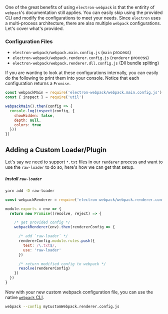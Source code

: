 One of the great benefits of using `electron-webpack` is that the entirity of `webpack`'s documentation still applies. You can easily skip using the provided CLI and modify the configurations to meet your needs. Since `electron` uses a multi-process architecture, there are also multiple `webpack` configurations. Let's cover what's provided.

### Configuration Files

* `electron-webpack/webpack.main.config.js` (`main` process)
* `electron-webpack/webpack.renderer.config.js` (`renderer` process)
* `electron-webpack/webpack.renderer.dll.config.js` (Dll bundle spliting)

If you are wanting to look at these configurations internally, you can easily do the following to print them into your console. Notice that each configuration returns a `Promise`.

```js
const webpackMain = require('electron-webpack/webpack.main.config.js')
const { inspect } = require('util')

webpackMain().then(config => {
  console.log(inspect(config, {
    showHidden: false,
    depth: null,
    colors: true
  }))
})
```

## Adding a Custom Loader/Plugin

Let's say we need to support `*.txt` files in our `renderer` process and want to use the `raw-loader` to do so, here's how we can get that setup.

##### Install `raw-loader`
```bash
yarn add -D raw-loader
```

```js tab="myCustomWebpack.renderer.config.js"
const webpackRenderer = require('electron-webpack/webpack.renderer.config.js')

module.exports = env => {
  return new Promise((resolve, reject) => {

    /* get provided config */
    webpackRenderer(env).then(rendererConfig => {

      /* add `raw-loader` */
      rendererConfig.module.rules.push({
        test: /\.txt$/,
        use: 'raw-loader'
      })

      /* return modified config to webpack */
      resolve(rendererConfig)
    })
  })
}
```

Now with your new custom webpack configuration file, you can use the native [`webpack` CLI](https://webpack.js.org/api/cli/).

```bash
webpack --config myCustomWebpack.renderer.config.js
```
